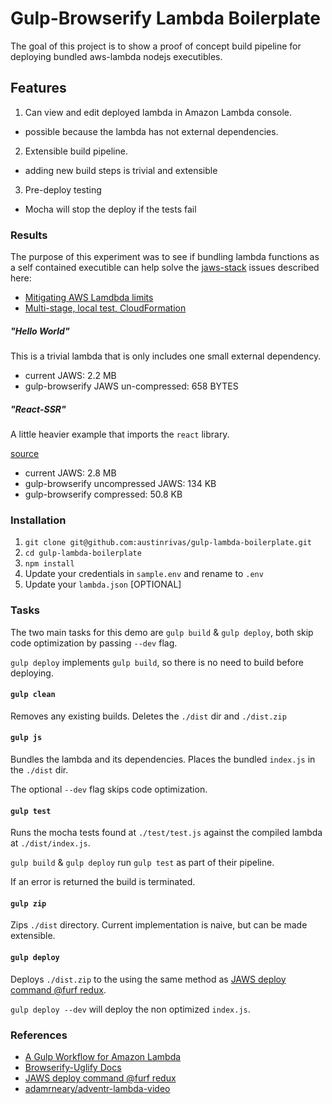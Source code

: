 # Gulp-Browserify Lambda Boilerplate

The goal of this project is to show a proof of concept build pipeline for deploying bundled aws-lambda nodejs executibles.

## Features

1. Can view and edit deployed lambda in Amazon Lambda console.
  * possible because the lambda has not external dependencies.
2. Extensible build pipeline.
  * adding new build steps is trivial and extensible
3. Pre-deploy testing
  * Mocha will stop the deploy if the tests fail

### Results

The purpose of this experiment was to see if bundling lambda functions as a self contained executible can help solve the [jaws-stack](https://github.com/jaws-stack/JAWS) issues described here:

  * [Mitigating AWS Lamdbda limits](https://github.com/jaws-stack/JAWS/issues/28)
  * [Multi-stage, local test, CloudFormation](https://github.com/jaws-stack/JAWS/pull/42)

##### "Hello World"

This is a trivial lambda that is only includes one small external dependency.

* current JAWS: 2.2 MB
* gulp-browserify JAWS un-compressed: 658 BYTES

##### "React-SSR"

A little heavier example that imports the `react` library.

[source](https://github.com/austinrivas/gulp-lambda-boilerplate/blob/react-ssr/src/index.js)

* current JAWS: 2.8 MB
* gulp-browserify uncompressed JAWS: 134 KB
* gulp-browserify compressed: 50.8 KB

### Installation

1. `git clone git@github.com:austinrivas/gulp-lambda-boilerplate.git`
2. `cd gulp-lambda-boilerplate`
3. `npm install`
4. Update your credentials in `sample.env` and rename to `.env`
5. Update your `lambda.json` [OPTIONAL]


### Tasks

The two main tasks for this demo are `gulp build` & `gulp deploy`, both skip code optimization by passing `--dev` flag.

`gulp deploy` implements `gulp build`, so there is no need to build before deploying.

#### `gulp clean`

Removes any existing builds. Deletes the `./dist` dir and `./dist.zip`

#### `gulp js`

Bundles the lambda and its dependencies. Places the bundled `index.js` in the `./dist` dir.

The optional `--dev` flag skips code optimization.

#### `gulp test`

Runs the mocha tests found at `./test/test.js` against the compiled lambda at `./dist/index.js`.

`gulp build` & `gulp deploy` run `gulp test` as part of their pipeline.

If an error is returned the build is terminated.

#### `gulp zip`

Zips `./dist` directory. Current implementation is naive, but can be made extensible.

#### `gulp deploy`

Deploys `./dist.zip` to the using the same method as [JAWS deploy command @furf redux](https://github.com/furf/JAWS/blob/improvement/jaws-deploy-update/cli/lib/main.js).

`gulp deploy --dev` will deploy the non optimized `index.js`.


### References

* [A Gulp Workflow for Amazon Lambda](https://medium.com/@AdamRNeary/a-gulp-workflow-for-amazon-lambda-61c2afd723b6)
* [Browserify-Uglify Docs](https://github.com/gulpjs/gulp/blob/master/docs/recipes/browserify-uglify-sourcemap.md)
* [JAWS deploy command @furf redux](https://github.com/furf/JAWS/blob/improvement/jaws-deploy-update/cli/lib/main.js)
* [adamrneary/adventr-lambda-video](https://github.com/adamrneary/adventr-lambda-video)
